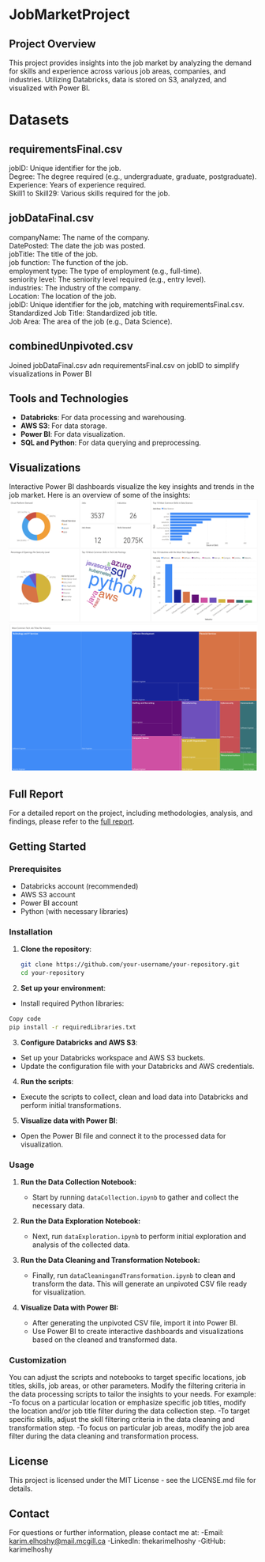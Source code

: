 # JobMarketProject

## Project Overview

This project provides insights into the job market by analyzing the demand for skills and experience across various job areas, companies, and industries. Utilizing Databricks, data is stored on S3, analyzed, and visualized with Power BI.

# Datasets

## requirementsFinal.csv
jobID: Unique identifier for the job. <br>
Degree: The degree required (e.g., undergraduate, graduate, postgraduate).<br>
Experience: Years of experience required.<br>
Skill1 to Skill29: Various skills required for the job.

## jobDataFinal.csv
companyName: The name of the company. <br>
DatePosted: The date the job was posted. <br>
jobTitle: The title of the job. <br>
job function: The function of the job. <br>
employment type: The type of employment (e.g., full-time). <br>
seniority level: The seniority level required (e.g., entry level). <br>
industries: The industry of the company. <br>
Location: The location of the job. <br>
jobID: Unique identifier for the job, matching with requirementsFinal.csv. <br>
Standardized Job Title: Standardized job title. <br>
Job Area: The area of the job (e.g., Data Science).

## combinedUnpivoted.csv
Joined jobDataFinal.csv adn requirementsFinal.csv on jobID to simplify visualizations in Power BI <br>

## Tools and Technologies
- **Databricks**: For data processing and warehousing.
- **AWS S3**: For data storage.
- **Power BI**: For data visualization.
- **SQL and Python**: For data querying and preprocessing.

## Visualizations
Interactive Power BI dashboards visualize the key insights and trends in the job market. Here is an overview of some of the insights:
![My Image](https://github.com/karimelhoshy/JobMarketProject/blob/main/dashboard.png)
![My Image](https://github.com/karimelhoshy/JobMarketProject/blob/main/jobTitlesPerIndustry.png)

## Full Report
For a detailed report on the project, including methodologies, analysis, and findings, please refer to the [full report](https://github.com/karimelhoshy/JobMarketProject/blob/main/jobMarketProjectReport.pdf).


## Getting Started

### Prerequisites
- Databricks account (recommended)
- AWS S3 account
- Power BI account
- Python (with necessary libraries)


### Installation

1. **Clone the repository**:
   ```bash
   git clone https://github.com/your-username/your-repository.git
   cd your-repository
   ```


2. **Set up your environment**:
- Install required Python libraries:
```bash
Copy code
pip install -r requiredLibraries.txt
```

3. **Configure Databricks and AWS S3**:
- Set up your Databricks workspace and AWS S3 buckets.
- Update the configuration file with your Databricks and AWS credentials.

4. **Run the scripts**:
- Execute the scripts to collect, clean and load data into Databricks and perform initial transformations.

5. **Visualize data with Power BI**:
- Open the Power BI file and connect it to the processed data for visualization.


### Usage

1. **Run the Data Collection Notebook:**
   - Start by running `dataCollection.ipynb` to gather and collect the necessary data.

2. **Run the Data Exploration Notebook:**
   - Next, run `dataExploration.ipynb` to perform initial exploration and analysis of the collected data.

3. **Run the Data Cleaning and Transformation Notebook:**
   - Finally, run `dataCleaningandTransformation.ipynb` to clean and transform the data. This will generate an unpivoted CSV file ready for visualization.

4. **Visualize Data with Power BI:**
   - After generating the unpivoted CSV file, import it into Power BI.
   - Use Power BI to create interactive dashboards and visualizations based on the cleaned and transformed data.


### Customization

You can adjust the scripts and notebooks to target specific locations, job titles, skills, job areas, or other parameters. Modify the filtering criteria in the data processing scripts to tailor the insights to your needs. For example:
-To focus on a particular location or emphasize specific job titles, modify the location and/or job title filter during the data collection step.
-To target specific skills, adjust the skill filtering criteria in the data cleaning and transformation step.
-To focus on particular job areas, modify the job area filter during the data cleaning and transformation process.


## License

This project is licensed under the MIT License - see the LICENSE.md file for details.


## Contact

For questions or further information, please contact me at:
   -Email: karim.elhoshy@mail.mcgill.ca
   -LinkedIn: thekarimelhoshy
   -GitHub: karimelhoshy
